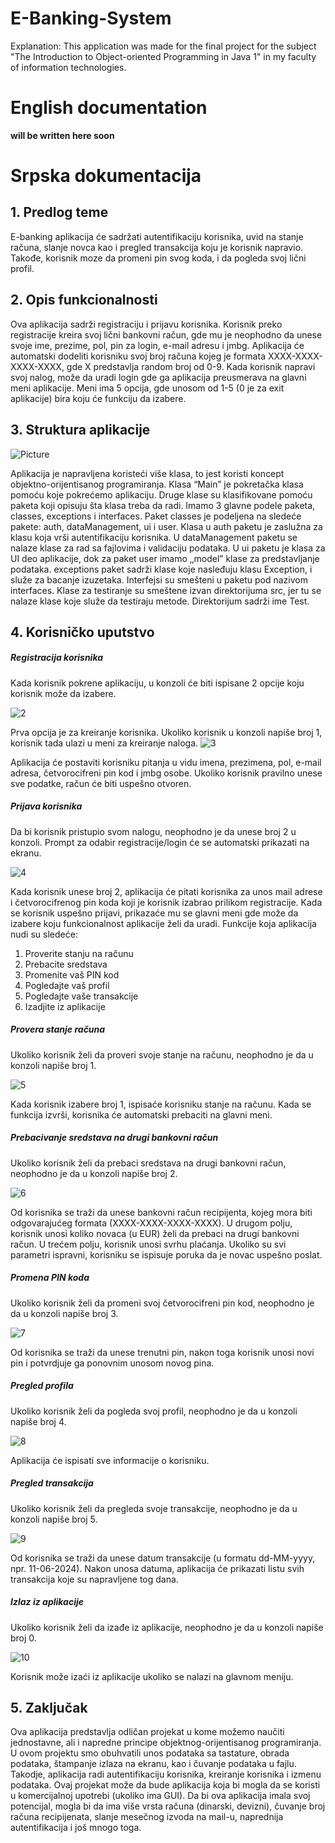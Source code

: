 # E-Banking-System
Explanation: This application was made for the final project for the subject "The Introduction to Object-oriented Programming in Java 1" in my faculty of information technologies.
<h1>English documentation</h1>

**will be written here soon**

<h1>Srpska dokumentacija</h1>

<h2>1.	Predlog teme</h2>
E-banking aplikacija će sadržati autentifikaciju korisnika, uvid na stanje računa, slanje novca kao i pregled transakcija koju je korisnik napravio. Takođe, korisnik moze da promeni pin svog koda, i da pogleda svoj lični profil.
<h2>2.	Opis funkcionalnosti</h2>
Ova aplikacija sadrži registraciju i prijavu korisnika. Korisnik preko registracije kreira svoj lični bankovni račun, gde mu je neophodno da unese svoje ime, prezime, pol, pin za login, e-mail adresu i jmbg. Aplikacija će automatski dodeliti korisniku svoj broj računa kojeg je formata XXXX-XXXX-XXXX-XXXX, gde X predstavlja random broj od 0-9. Kada korisnik napravi svoj nalog, može da uradi login gde ga aplikacija preusmerava na glavni meni aplikacije. Meni ima 5 opcija, gde unosom od 1-5 (0 je za exit aplikacije) bira koju će funkciju da izabere.
<h2>3.	Struktura aplikacije</h2>

![Picture](https://github.com/RileDev/E-Banking-System/assets/71150306/f7718cad-497b-42cf-b568-f6fa887ccfd6)

Aplikacija je napravljena koristeći više klasa, to jest koristi koncept objektno-orijentisanog programiranja. Klasa “Main” je pokretačka klasa pomoću koje pokrećemo aplikaciju. Druge klase su klasifikovane pomoću paketa koji opisuju šta klasa treba da radi. Imamo 3 glavne podele paketa, classes, exceptions i interfaces. Paket classes je podeljena na sledeće pakete: auth, dataManagement, ui i user. Klasa u auth paketu je zaslužna za klasu koja vrši autentifikaciju korisnika. U dataManagement paketu se nalaze klase za rad sa fajlovima i validaciju podataka. U ui paketu je klasa za UI deo aplikacije, dok za paket user imamo ‚‚model” klase za predstavljanje podataka. exceptions paket sadrži klase koje nasleđuju klasu Exception, i služe za bacanje izuzetaka. Interfejsi su smešteni u paketu pod nazivom interfaces.
Klase za testiranje su smeštene izvan direktorijuma src, jer tu se nalaze klase koje služe da testiraju metode. Direktorijum sadrži ime Test.
<h2>4.	Korisničko uputstvo</h2>
<h5>Registracija korisnika</h5>
Kada korisnik pokrene aplikaciju, u konzoli će biti ispisane 2 opcije koju korisnik može da izabere. 

![2](https://github.com/RileDev/E-Banking-System/assets/71150306/40cfdadc-d60b-46fc-9f0a-18c2ccefbd29)

Prva opcija je za kreiranje korisnika. Ukoliko korisnik u konzoli napiše broj 1, korisnik tada ulazi u meni za kreiranje naloga.
![3](https://github.com/RileDev/E-Banking-System/assets/71150306/285e1181-8467-46d4-b713-7968ec15bfaa)

Aplikacija će postaviti korisniku pitanja u vidu imena, prezimena, pol, e-mail adresa, četvorocifreni pin kod i jmbg osobe. Ukoliko korisnik pravilno unese sve podatke, račun će biti uspešno otvoren.

<h5>Prijava korisnika</h5>
Da bi korisnik pristupio svom nalogu, neophodno je da unese broj 2 u konzoli. Prompt za odabir registracije/login će se automatski prikazati na ekranu.

![4](https://github.com/RileDev/E-Banking-System/assets/71150306/468beef8-eec8-4bc5-8759-bc4622378782)

Kada korisnik unese broj 2, aplikacija će pitati korisnika za unos mail adrese i četvorocifrenog pin koda koji je korisnik izabrao prilikom registracije.
Kada se korisnik uspešno prijavi, prikazaće mu se glavni meni gde može da izabere koju funkcionalnost aplikacije želi da uradi.
Funkcije koja aplikacija nudi su sledeće:
1)	Proverite stanju na računu
2)	Prebacite sredstava
3)	Promenite vaš PIN kod
4)	Pogledajte vaš profil
5)	Pogledajte vaše transakcije
6)	Izadjite iz aplikacije

<h5>Provera stanje računa</h5>
Ukoliko korisnik želi da proveri svoje stanje na računu, neophodno je da u konzoli napiše broj 1.

![5](https://github.com/RileDev/E-Banking-System/assets/71150306/b351955e-21f2-4054-8e43-0639e1e02532)

Kada korisnik izabere broj 1, ispisaće korisniku stanje na računu. 
Kada se funkcija izvrši, korisnika će automatski prebaciti na glavni meni.
<h5>Prebacivanje sredstava na drugi bankovni račun</h5>
Ukoliko korisnik želi da prebaci sredstava na drugi bankovni račun, neophodno je da u konzoli napiše broj 2.

![6](https://github.com/RileDev/E-Banking-System/assets/71150306/2644765f-0916-4194-a484-6771a51ea865)

Od korisnika se traži da unese bankovni račun recipijenta, kojeg mora biti odgovarajućeg formata (XXXX-XXXX-XXXX-XXXX). 
U drugom polju, korisnik unosi koliko novaca (u EUR) želi da prebaci na drugi bankovni račun.
U trećem polju, korisnik unosi svrhu plaćanja.
Ukoliko su svi parametri ispravni, korisniku se ispisuje poruka da je novac uspešno poslat.
<h5>Promena PIN koda</h5>
Ukoliko korisnik želi da promeni svoj četvorocifreni pin kod, neophodno je da u konzoli napiše broj 3.

![7](https://github.com/RileDev/E-Banking-System/assets/71150306/487bee74-f5c7-4789-8e22-1ab88fad1de1)

Od korisnika se traži da unese trenutni pin, nakon toga korisnik unosi novi pin i potvrdjuje ga ponovnim unosom novog pina.
<h5>Pregled profila</h5>
Ukoliko korisnik želi da pogleda svoj profil, neophodno je da u konzoli napiše broj 4.

![8](https://github.com/RileDev/E-Banking-System/assets/71150306/316661cb-7a65-4b3d-86b7-4e035d71e8eb)

Aplikacija će ispisati sve informacije o korisniku.
<h5>Pregled transakcija</h5>
Ukoliko korisnik želi da pregleda svoje transakcije, neophodno je da u konzoli napiše broj 5.

![9](https://github.com/RileDev/E-Banking-System/assets/71150306/cca33899-de94-4377-a6b9-a2b2136806d7)

Od korisnika se traži da unese datum transakcije (u formatu dd-MM-yyyy, npr. 11-06-2024). Nakon unosa datuma, aplikacija će prikazati listu svih transakcija koje su napravljene tog dana.
<h5>Izlaz iz aplikacije</h5>
Ukoliko korisnik želi da izađe iz aplikacije, neophodno je da u konzoli napiše broj 0.

![10](https://github.com/RileDev/E-Banking-System/assets/71150306/dbf119b9-9e20-453e-a0da-310deb3af85b)

Korisnik može izaći iz aplikacije ukoliko se nalazi na glavnom meniju.
<h2>5.	Zaključak</h2>
Ova aplikacija predstavlja odličan projekat u kome možemo naučiti jednostavne, ali i napredne principe objektnog-orijentisanog programiranja. U ovom projektu smo obuhvatili unos podataka sa tastature, obrada podataka, štampanje izlaza na ekranu, kao i čuvanje podataka u fajlu. Takodje, aplikacija radi autentifikaciju korisnika, kreiranje korisnika i izmenu podataka. Ovaj projekat može da bude aplikacija koja bi mogla da se koristi u komercijalnoj upotrebi (ukoliko ima GUI). Da bi ova aplikacija imala svoj potencijal, mogla bi da ima više vrsta računa (dinarski, devizni), čuvanje broj računa recipijenata, slanje mesečnog izvoda na mail-u, naprednija autentifikacija i još mnogo toga.
